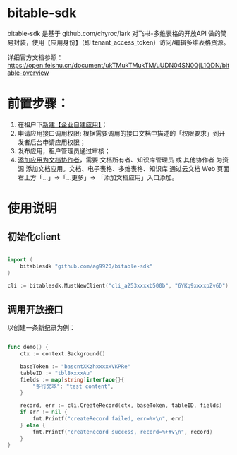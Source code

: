 # bitable-sdk

bitable-sdk 是基于 github.com/chyroc/lark 对飞书-多维表格的开放API 做的简易封装，使用【应用身份】（即 tenant_access_token）访问/编辑多维表格资源。

详细官方文档参照：https://open.feishu.cn/document/ukTMukTMukTM/uUDN04SN0QjL1QDN/bitable-overview

# 前置步骤：
1. 在租户下[新建【企业自建应用】](https://open.feishu.cn/document/home/introduction-to-custom-app-development/self-built-application-development-process)；
2. 申请应用接口调用权限: 根据需要调用的接口文档中描述的「权限要求」到开发者后台申请应用权限；
3. 发布应用，租户管理员通过审核；
4. [添加应用为文档协作者](https://open.feishu.cn/document/ukTMukTMukTM/uczNzUjL3czM14yN3MTN#2431c595)，需要 文档所有者、知识库管理员 或 其他协作者 为资源 添加文档应用。文档、电子表格、多维表格、知识库 通过云文档 Web 页面右上方「...」->「...更多」-> 「添加文档应用」入口添加。


# 使用说明

## 初始化client
```go

import (
    bitablesdk "github.com/ag9920/bitable-sdk"
)

cli := bitablesdk.MustNewClient("cli_a253xxxxb500b", "6YKq9xxxxpZv6D")

```

## 调用开放接口

以创建一条新纪录为例：

```go

func demo() {
    ctx := context.Background()

    baseToken := "bascntXKzhxxxxxVKPRe"
    tableID := "tbl8xxxxAu"
    fields := map[string]interface{}{
        "多行文本": "test content",
    }

    record, err := cli.CreateRecord(ctx, baseToken, tableID, fields)
    if err != nil {
        fmt.Printf("createRecord failed, err=%v\n", err)
    } else {
        fmt.Printf("createRecord success, record=%+#v\n", record)
    }
}

```